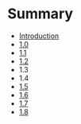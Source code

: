 # Summary

* [Introduction](README.md)
* [1.0](1.0.md)
* [1.1](1.1.md)
* [1.2](1.2.md)
* 1.3
* 1.4
* [1.5](1.5.md)
* [1.6](1.6.md)
* [1.7](1.7.md)
* [1.8](1.8.md)

